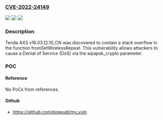 ### [CVE-2022-24149](https://cve.mitre.org/cgi-bin/cvename.cgi?name=CVE-2022-24149)
![](https://img.shields.io/static/v1?label=Product&message=n%2Fa&color=blue)
![](https://img.shields.io/static/v1?label=Version&message=n%2Fa&color=blue)
![](https://img.shields.io/static/v1?label=Vulnerability&message=n%2Fa&color=brighgreen)

### Description

Tenda AX3 v16.03.12.10_CN was discovered to contain a stack overflow in the function fromSetWirelessRepeat. This vulnerability allows attackers to cause a Denial of Service (DoS) via the wpapsk_crypto parameter.

### POC

#### Reference
No PoCs from references.

#### Github
- https://github.com/pjqwudi/my_vuln

